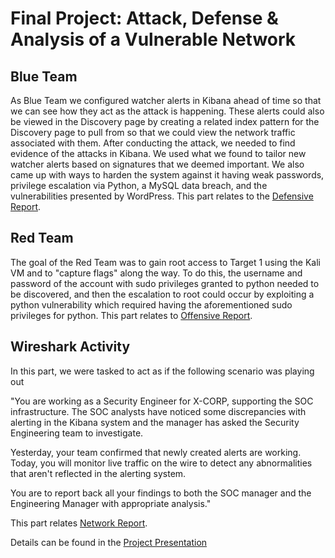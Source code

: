 # Final Project: Attack, Defense & Analysis of a Vulnerable Network

## Blue Team

As Blue Team we configured watcher alerts in Kibana ahead of time so that we can see how they act as the attack is happening. These alerts could also be viewed in the Discovery page by creating a related index pattern for the Discovery page to pull from so that we could view the network traffic associated with them.
After conducting the attack, we needed to find evidence of the attacks in Kibana. We used what we found to tailor new watcher alerts based on signatures that we deemed important. We also came up with ways to harden the system against it having weak passwords, privilege escalation via Python, a MySQL data breach, and the vulnerabilities presented by WordPress. This part relates to the [Defensive Report](/Defensive%20Report.md).

## Red Team

The goal of the Red Team was to gain root access to Target 1 using the Kali VM and to "capture flags" along the way. To do this, the username and password of the account with sudo privileges granted to python needed to be discovered, and then the escalation to root could occur by exploiting a python vulnerability which required having the aforementioned sudo privileges for python. This part relates to [Offensive Report](Offensive%20Report.md).

## Wireshark Activity

In this part, we were tasked to act as if the following scenario was playing out

"You are working as a Security Engineer for X-CORP, supporting the SOC infrastructure. The SOC analysts have noticed some discrepancies with alerting in the Kibana system and the manager has asked the Security Engineering team to investigate.

Yesterday, your team confirmed that newly created alerts are working. Today, you will monitor live traffic on the wire to detect any abnormalities that aren't reflected in the alerting system.

You are to report back all your findings to both the SOC manager and the Engineering Manager with appropriate analysis." 

This part relates [Network Report](/Network%20Report.md).

Details can be found in the [Project Presentation](https://docs.google.com/presentation/d/1FHGCIpeklxHBZqKLHTWi228rQrTHEQ1V/edit?usp=sharing&ouid=110315788476304063614&rtpof=true&sd=true)
